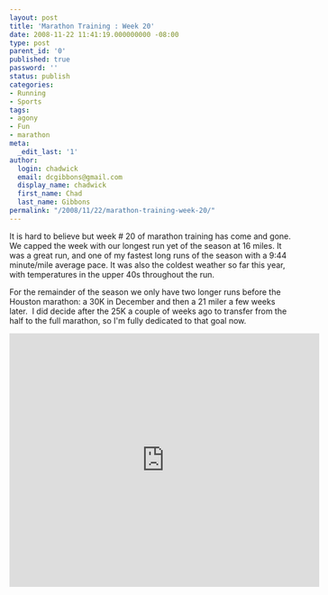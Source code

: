 ```yaml
---
layout: post
title: 'Marathon Training : Week 20'
date: 2008-11-22 11:41:19.000000000 -08:00
type: post
parent_id: '0'
published: true
password: ''
status: publish
categories:
- Running
- Sports
tags:
- agony
- Fun
- marathon
meta:
  _edit_last: '1'
author:
  login: chadwick
  email: dcgibbons@gmail.com
  display_name: chadwick
  first_name: Chad
  last_name: Gibbons
permalink: "/2008/11/22/marathon-training-week-20/"
---
```

It is hard to believe but week # 20 of marathon training has come and gone. We capped the week with our longest run yet of the season at 16 miles. It was a great run, and one of my fastest long runs of the season with a 9:44 minute/mile average pace. It was also the coldest weather so far this year, with temperatures in the upper 40s throughout the run.&nbsp;

For the remainder of the season we only have two longer runs before the Houston marathon: a 30K in December and then a 21 miler a few weeks later. &nbsp;I did decide after the 25K a couple of weeks ago to transfer from the half to the full marathon, so I'm fully dedicated to that goal now.

<iframe src="http://js.mapmyfitness.com/embed/blogview.html?r=722350c12771dca800ddb97dd18f5b4e&amp;u=e&amp;t=run" height="450px" width="550px" frameborder="0"><a href="http://www.mapmyrun.com/run/united-states/tx/sugar-land/992797337209">11/21/2008 16 mile FBF yellow route</a><br><a href="http://www.mapmyrun.com/find-run/united-states/tx/sugar-land">Find more Runs in Sugar Land, Texas</a></iframe><!-- MMF PARTNER TOOL -->

